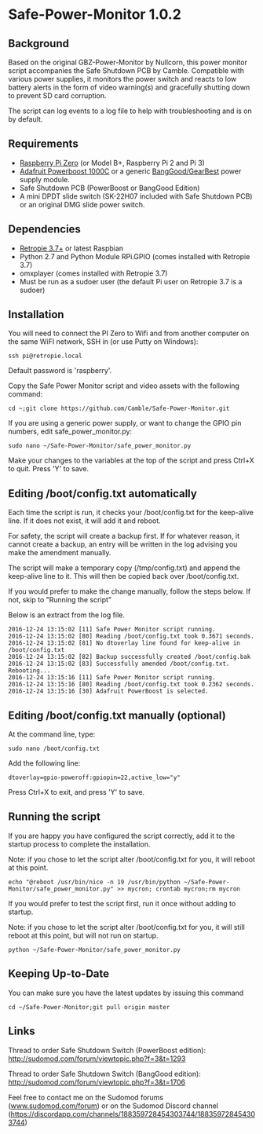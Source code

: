 # Safe-Power-Monitor 1.0.2

Background
----------
Based on the original GBZ-Power-Monitor by Nullcorn, this power monitor script accompanies the Safe Shutdown PCB by Camble. Compatible with various power supplies, it monitors the power switch and reacts to low battery alerts in the form of video warning(s) and gracefully shutting down to prevent SD card corruption.

The script can log events to a log file to help with troubleshooting and is on by default.

Requirements
--------------------------------
- [Raspberry Pi Zero](https://www.raspberrypi.org/products/pi-zero/) (or Model B+, Raspberry Pi 2 and Pi 3)
- [Adafruit Powerboost 1000C](https://learn.adafruit.com/adafruit-powerboost-1000c-load-share-usb-charge-boost/overview) or a generic [BangGood/GearBest](http://banggood.com/37V-Liion-Battery-Mini-USB-To-USB-A-Power-Apply-Module-p-928948.html?p=9B1915347037201311DI) power supply module.
- Safe Shutdown PCB (PowerBoost or BangGood Edition)
- A mini DPDT slide switch (SK-22H07 included with Safe Shutdown PCB) or an original DMG slide power switch.

Dependencies
-----------
- [Retropie 3.7+](retropie.org.uk) or latest Raspbian
- Python 2.7 and Python Module RPi.GPIO (comes installed with Retropie 3.7)
- omxplayer (comes installed with Retropie 3.7)
- Must be run as a sudoer user (the default Pi user on Retropie 3.7 is a sudoer)

Installation
-----------

You will need to connect the PI Zero to Wifi and from another computer on the same WiFI network, SSH in (or use Putty on Windows):

```
ssh pi@retropie.local
```

Default password is 'raspberry'.

Copy the Safe Power Monitor script and video assets with the following command:

```
cd ~;git clone https://github.com/Camble/Safe-Power-Monitor.git
```
If you are using a generic power supply, or want to change the GPIO pin numbers, edit safe_power_monitor.py:
```
sudo nano ~/Safe-Power-Monitor/safe_power_monitor.py
```
Make your changes to the variables at the top of the script and press Ctrl+X to quit. Press 'Y' to save.

Editing /boot/config.txt automatically
--------------------------------------
Each time the script is run, it checks your /boot/config.txt for the keep-alive line. If it does not exist, it will add it and reboot.

For safety, the script will create a backup first. If for whatever reason, it cannot create a backup, an entry will be written in the log advising you make the amendment manually.

The script will make a temporary copy (/tmp/config.txt) and append the keep-alive line to it. This will then be copied back over /boot/config.txt.

If you would prefer to make the change manually, follow the steps below. If not, skip to "Running the script"

Below is an extract from the log file.

```
2016-12-24 13:15:02 [11] Safe Power Monitor script running.
2016-12-24 13:15:02 [80] Reading /boot/config.txt took 0.3671 seconds.
2016-12-24 13:15:02 [81] No dtoverlay line found for keep-alive in /boot/config.txt
2016-12-24 13:15:02 [82] Backup successfully created /boot/config.bak
2016-12-24 13:15:02 [83] Successfully amended /boot/config.txt. Rebooting...
2016-12-24 13:15:16 [11] Safe Power Monitor script running.
2016-12-24 13:15:16 [80] Reading /boot/config.txt took 0.2362 seconds.
2016-12-24 13:15:16 [30] Adafruit PowerBoost is selected.
```

Editing /boot/config.txt manually (optional)
---------------------------------
At the command line, type:
```
sudo nano /boot/config.txt
```
Add the following line:
```
dtoverlay=gpio-poweroff:gpiopin=22,active_low="y"
```
Press Ctrl+X to exit, and press 'Y' to save.

Running the script
------------------

If you are happy you have configured the script correctly, add it to the startup process to complete the installation.

Note: if you chose to let the script alter /boot/config.txt for you, it will reboot at this point.

```
echo "@reboot /usr/bin/nice -n 19 /usr/bin/python ~/Safe-Power-Monitor/safe_power_monitor.py" >> mycron; crontab mycron;rm mycron
```

If you would prefer to test the script first, run it once without adding to startup.

Note: if you chose to let the script alter /boot/config.txt for you, it will still reboot at this point, but will not run on startup.
```
python ~/Safe-Power-Monitor/safe_power_monitor.py
```

Keeping Up-to-Date
------------------
You can make sure you have the latest updates by issuing this command

```
cd ~/Safe-Power-Monitor;git pull origin master
```


Links
-----
Thread to order Safe Shutdown Switch (PowerBoost edition):
http://sudomod.com/forum/viewtopic.php?f=3&t=1293

Thread to order Safe Shutdown Switch (BangGood edition):
http://sudomod.com/forum/viewtopic.php?f=3&t=1706

Feel free to contact me on the Sudomod forums (www.sudomod.com/forum) or on the Sudomod Discord channel (https://discordapp.com/channels/188359728454303744/188359728454303744)
